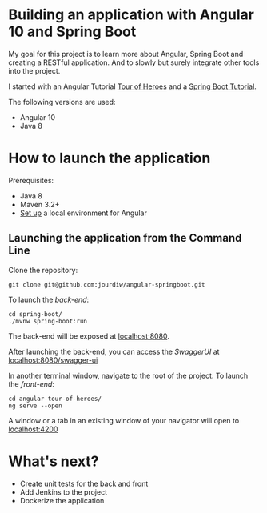 # Building an application with Angular 10 and Spring Boot

My goal for this project is to learn more about Angular, Spring Boot and creating a RESTful application. And to slowly but surely integrate other tools into the project.

I started with an Angular Tutorial [Tour of Heroes](https://angular.io/tutorial) and a [Spring Boot Tutorial](https://spring.io/guides/gs/spring-boot/). 

The following versions are used:
- Angular 10
- Java 8

# How to launch the application

Prerequisites: 
- Java 8
- Maven 3.2+
- [Set up](https://angular.io/guide/setup-local) a local environment for Angular

## Launching the application from the Command Line

Clone the repository:
```
git clone git@github.com:jourdiw/angular-springboot.git
```

To launch the _back-end_:
```
cd spring-boot/
./mvnw spring-boot:run
```
The back-end will be exposed at [localhost:8080](http://localhost:8080).

After launching the back-end, you can access the _SwaggerUI_ at [localhost:8080/swagger-ui](http://localhost:8080/swagger-ui/)

In another terminal window, navigate to the root of the project.
To launch the _front-end_:
```
cd angular-tour-of-heroes/
ng serve --open
```
A window or a tab in an existing window of your navigator will open to [localhost:4200](http://localhost:4200)

# What's next?
- Create unit tests for the back and front
- Add Jenkins to the project
- Dockerize the application
